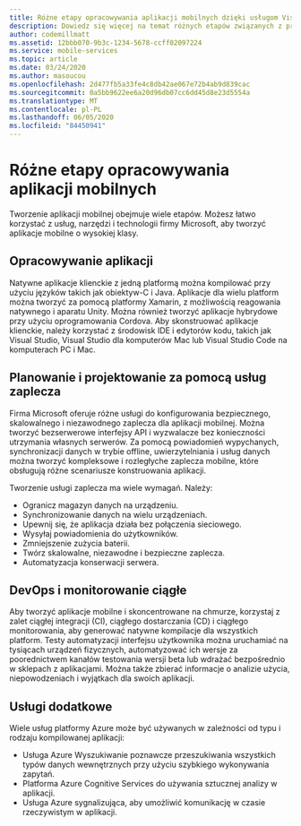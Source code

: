 ```yaml
---
title: Różne etapy opracowywania aplikacji mobilnych dzięki usługom Visual Studio App Center i Azure
description: Dowiedz się więcej na temat różnych etapów związanych z programowaniem aplikacji mobilnych oraz sposobu, w jaki usługi firmy Microsoft, takie jak Visual Studio App Center, mogą pomóc w tworzeniu aplikacji mobilnej o wysokiej klasy.
author: codemillmatt
ms.assetid: 12bbb070-9b3c-1234-5678-ccff02097224
ms.service: mobile-services
ms.topic: article
ms.date: 03/24/2020
ms.author: masoucou
ms.openlocfilehash: 2d477fb5a33fe4c8db42ae067e72b4ab9d839cac
ms.sourcegitcommit: 0a5bb9622ee6a20d96db07cc6dd45d8e23d5554a
ms.translationtype: MT
ms.contentlocale: pl-PL
ms.lasthandoff: 06/05/2020
ms.locfileid: "84450941"
---
```

# <a name="different-stages-in-mobile-application-development"></a>Różne etapy opracowywania aplikacji mobilnych
Tworzenie aplikacji mobilnej obejmuje wiele etapów. Możesz łatwo korzystać z usług, narzędzi i technologii firmy Microsoft, aby tworzyć aplikacje mobilne o wysokiej klasy.

## <a name="app-development"></a>Opracowywanie aplikacji
Natywne aplikacje klienckie z jedną platformą można kompilować przy użyciu języków takich jak obiektyw-C i Java. Aplikacje dla wielu platform można tworzyć za pomocą platformy Xamarin, z możliwością reagowania natywnego i aparatu Unity. Można również tworzyć aplikacje hybrydowe przy użyciu oprogramowania Cordova. Aby skonstruować aplikacje klienckie, należy korzystać z środowisk IDE i edytorów kodu, takich jak Visual Studio, Visual Studio dla komputerów Mac lub Visual Studio Code na komputerach PC i Mac.

## <a name="plan-and-design-with-back-end-services"></a>Planowanie i projektowanie za pomocą usług zaplecza
 Firma Microsoft oferuje różne usługi do konfigurowania bezpiecznego, skalowalnego i niezawodnego zaplecza dla aplikacji mobilnej. Można tworzyć bezserwerowe interfejsy API i wyzwalacze bez konieczności utrzymania własnych serwerów. Za pomocą powiadomień wypychanych, synchronizacji danych w trybie offline, uwierzytelniania i usług danych można tworzyć kompleksowe i rozległyche zaplecza mobilne, które obsługują różne scenariusze konstruowania aplikacji. 
 
 Tworzenie usługi zaplecza ma wiele wymagań. Należy:
   - Ogranicz magazyn danych na urządzeniu.
   - Synchronizowanie danych na wielu urządzeniach.
   - Upewnij się, że aplikacja działa bez połączenia sieciowego.
   - Wysyłaj powiadomienia do użytkowników.
   - Zmniejszenie zużycia baterii.
   - Twórz skalowalne, niezawodne i bezpieczne zaplecza.
   - Automatyzacja konserwacji serwera.

## <a name="devops-and-continuous-monitoring"></a>DevOps i monitorowanie ciągłe
Aby tworzyć aplikacje mobilne i skoncentrowane na chmurze, korzystaj z zalet ciągłej integracji (CI), ciągłego dostarczania (CD) i ciągłego monitorowania, aby generować natywne kompilacje dla wszystkich platform. Testy automatyzacji interfejsu użytkownika można uruchamiać na tysiącach urządzeń fizycznych, automatyzować ich wersje za poorednictwem kanałów testowania wersji beta lub wdrażać bezpośrednio w sklepach z aplikacjami. Można także zbierać informacje o analizie użycia, niepowodzeniach i wyjątkach dla swoich aplikacji.

## <a name="additional-services"></a>Usługi dodatkowe
Wiele usług platformy Azure może być używanych w zależności od typu i rodzaju kompilowanej aplikacji:
  - Usługa Azure Wyszukiwanie poznawcze przeszukiwania wszystkich typów danych wewnętrznych przy użyciu szybkiego wykonywania zapytań.
  - Platforma Azure Cognitive Services do używania sztucznej analizy w aplikacji.
  - Usługa Azure sygnalizująca, aby umożliwić komunikację w czasie rzeczywistym w aplikacji.
